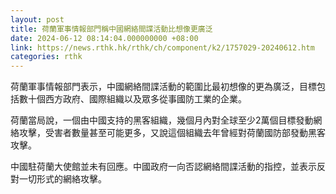 ```yaml
---
layout: post
title: 荷蘭軍事情報部門稱中國網絡間諜活動比想像更廣泛
date: 2024-06-12 08:14:04.000000000 +08:00
link: https://news.rthk.hk/rthk/ch/component/k2/1757029-20240612.htm
categories: rthk
---
```


荷蘭軍事情報部門表示，中國網絡間諜活動的範圍比最初想像的更為廣泛，目標包括數十個西方政府、國際組織以及眾多從事國防工業的企業。

荷蘭當局說，一個由中國支持的黑客組織，幾個月內對全球至少2萬個目標發動網絡攻擊，受害者數量甚至可能更多，又說這個組織去年曾經對荷蘭國防部發動黑客攻擊。

中國駐荷蘭大使館並未有回應。中國政府一向否認網絡間諜活動的指控，並表示反對一切形式的網絡攻擊。
